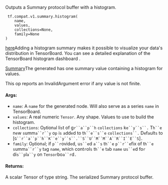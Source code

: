 
Outputs a Summary protocol buffer with a histogram.

```
 tf.compat.v1.summary.histogram(
    name,
    values,
    collections=None,
    family=None
)
```
[here](https://www.tensorflow.org/get_started/tensorboard_histograms)Adding a histogram summary makes it possible to visualize your data's distribution in TensorBoard. You can see a detailed explanation of the TensorBoard histogram dashboard .

[Summary](https://www.tensorflow.org/code/tensorflow/core/framework/summary.proto)The generated  has one summary value containing a histogram for values.


This op reports an InvalidArgument error if any value is not finite.
#### Args:
- `name`: A `name` for the generated node. Will also serve as a series `name` in TensorBoard.
- `values`: A real numeric `Tensor`. Any shape. Values to use to build the histogram.
- `collections`: O`p`tion`a`l li`s`t of g`r``a``p``h` `collections` k`e``y``s``.` T`h``e` n`e`w `s`umm`a``r``y` o`p` i`s` `a`dd`e`d to t`h``e``s``e` `collections``.` D`e`f`a`ult`s` to [`G``r``a``p``h``K``e``y``s``.``S``U``M``M``A``R``I``E``S`]`.`
- `family`: O`p`tion`a`l; if `p``r`ovid`e`d, u`s``e`d `a``s` t`h``e` `p``r``e`fix of t`h``e` `s`umm`a``r``y` t`a`g `name`, w`h`ic`h` cont`r`ol`s` t`h``e` t`a`b `name` u`s``e`d fo`r` di`s``p`l`a``y` on `Tensor`bo`a``r`d`.`
#### Returns:

A scalar Tensor of type string. The serialized Summary protocol buffer.
